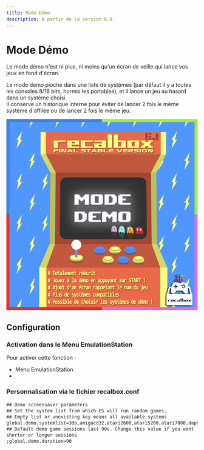 ```yaml
---
title: Mode Démo
description: A partir de la version 6.0
---
```


# Mode Démo

Le mode démo n'est ni plus, ni moins qu'un écran de veille qui lance vos jeux en fond d'écran.

Le mode demo pioche dans une liste de systèmes \(par défaut il y a toutes les consoles 8/16 bits, hormis les portables\), et il lance un jeu au hasard dans un système choisi.  
Il conserve un historique interne pour éviter de lancer 2 fois le même système d'affilée ou de lancer 2 fois le même jeu.

![](/migration-images/usage-basique/fonctionnalites/image%20%28328%29.png)

## Configuration

### Activation dans le Menu EmulationStation

Pour activer cette fonction :

* Menu EmulationStation
* 
### Personnalisation via le fichier recalbox.conf

```text
## Demo screensaver parameters
## Set the system list from which ES will run random games.
## Empty list or unexisting key means all available systems
global.demo.systemlist=3do,amigacd32,atari2600,atari5200,atari7800,daphne,fba_libretro,fds,gamegear,gba,lynx,mame,mastersystem,megadrive,neogeo,nes,ngpc,o2em,pcengine,sega32x,sg1000,snes
## Default demo game sessions last 90s. Change this value if you want shorter or longer sessions
;global.demo.duration=90
```


